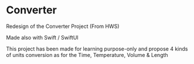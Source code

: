 # Converter
Redesign of the Converter Project (From HWS)

Made also with Swift / SwiftUI

This project has been made for learning purpose-only and propose 4 kinds of units conversion as for the Time, Temperature, Volume & Length
